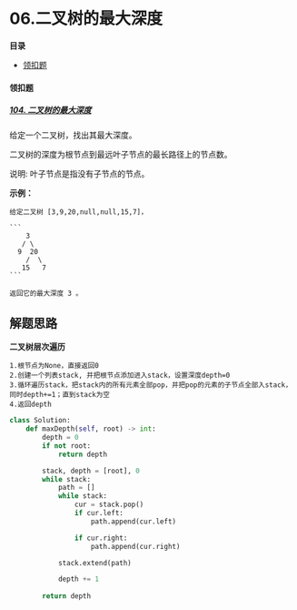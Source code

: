 # 06.二叉树的最大深度

**目录**

- [领扣题](#领扣题)





#### **领扣题**

##### [104. 二叉树的最大深度](https://leetcode.cn/problems/maximum-depth-of-binary-tree/)

给定一个二叉树，找出其最大深度。

二叉树的深度为根节点到最远叶子节点的最长路径上的节点数。

说明: 叶子节点是指没有子节点的节点。

**示例：**

````
给定二叉树 [3,9,20,null,null,15,7]，

```
	3
   / \
  9  20
    /  \
   15   7
```

返回它的最大深度 3 。

````



## 解题思路

**二叉树层次遍历**

```
1.根节点为None，直接返回0
2.创建一个列表stack, 并把根节点添加进入stack，设置深度depth=0
3.循环遍历stack，把stack内的所有元素全部pop，并把pop的元素的子节点全部入stack， 同时depth+=1；直到stack为空
4.返回depth
```



```python
class Solution:
    def maxDepth(self, root) -> int:
        depth = 0
        if not root:
            return depth

        stack, depth = [root], 0
        while stack:
            path = []
            while stack:
                cur = stack.pop()
                if cur.left:
                    path.append(cur.left)

                if cur.right:
                    path.append(cur.right)

            stack.extend(path)

            depth += 1
            
        return depth
```

